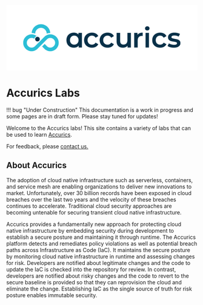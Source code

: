 ![Accurics Logo](assets/images/logo.png)

# Accurics Labs

!!! bug "Under Construction"
    This documentation is a work in progress and some pages are in draft form. Please stay tuned for updates!

Welcome to the Accurics labs! This site contains a variety of labs that can be used to learn [Accurics](https://www.accurics.com).

For feedback, please [contact us.](mailto:sa@accurics.com)

## About Accurics

The adoption of cloud native infrastructure such as serverless,  containers, and service mesh are enabling organizations to deliver  new innovations to market. Unfortunately, over 30 billion records  have been exposed in cloud breaches over the last two years and  the velocity of these breaches continues to accelerate. Traditional  cloud security approaches are becoming untenable for securing transient cloud native infrastructure. 

Accurics provides a fundamentally new approach for protecting  cloud native infrastructure by embedding security during  development to establish a secure posture and maintaining it through runtime. The Accurics platform detects and remediates  policy violations as well as potential breach paths across  Infrastructure as Code (IaC). It maintains the secure posture by  monitoring cloud native infrastructure in runtime and assessing  changes for risk. Developers are notified about legitimate changes and the code to update the IaC is checked into the repository for review. In contrast, developers are notified about risky changes and  the code to revert to the secure baseline is provided so that they can reprovision the cloud and eliminate the change. Establishing IaC as the single source of truth for risk posture enables immutable security. 
